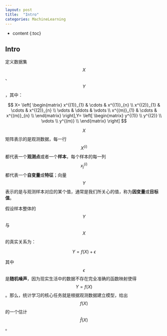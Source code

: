```yaml
---
layout: post
title:  "Intro"
categories: MachineLearning
---
```


* content
{:toc}

## Intro

定义数据集$$X$$、$$Y$$，其中：

$$
X=
\left[
\begin{matrix}
 x^{(1)}_{1} & \cdots & x^{(1)}_{n} \\
x^{(2)}_{1} & \cdots & x^{(2)}_{n} \\
 \vdots & \ddots & \vdots \\
x^{(m)}_{1} & \cdots & x^{(m)}_{n} \\
\end{matrix}
\right],Y=
\left[
\begin{matrix}
 y^{(1)} \\
y^{(2)} \\
 \vdots \\
y^{(m)} \\
\end{matrix}
\right]
$$

$$X$$矩阵表示的是观测数据，每一行$$X^{(i)}$$都代表一个**观测点**或者一个**样本**，每个样本的每一列$$x^{(i)}_{j}$$都代表一个**自变量**或**特征**；向量$$Y$$表示的是与观测样本对应的某个值，通常是我们所关心的值，称为**因变量**或**目标值**。

假设样本整体的$$Y$$与$$X$$的真实关系为：

$$
Y=f(X)+\epsilon
$$

其中$$\epsilon$$是**随机噪声**，因为现实生活中的数据不存在完全准确的函数映射使得$$Y=f(X)$$。那么，统计学习的核心任务就是根据观测数据建立模型，给出$$f(X)$$的一个估计$$\hat{f}(X)​$$。
